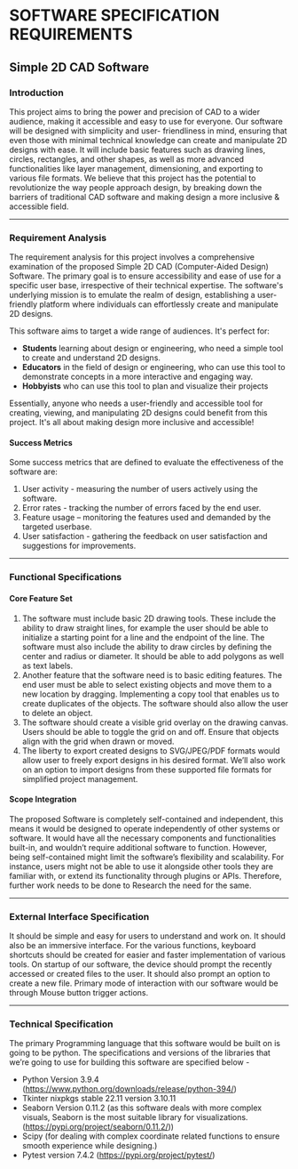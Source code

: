 ﻿# SOFTWARE SPECIFICATION REQUIREMENTS 

## Simple 2D CAD Software 

### Introduction 

This project aims to bring the power and precision of CAD to a wider audience, making it accessible and easy to use for everyone. Our software will be designed with simplicity and user- friendliness in mind, ensuring that even those with minimal technical knowledge can create and manipulate 2D designs with ease. It will include basic features such as drawing lines, circles, rectangles, and other shapes, as well as more advanced functionalities like layer management, dimensioning, and exporting to various file formats. We believe that this project has the potential to revolutionize the way people approach design, by breaking down the barriers of traditional CAD software and making design a more inclusive & accessible field.  

---

### Requirement Analysis  

The requirement analysis for this project involves a comprehensive examination of the proposed Simple 2D CAD (Computer-Aided Design) Software. The primary goal is to ensure accessibility and ease of use for a specific user base, irrespective of their technical expertise. The software's underlying mission is to emulate the realm of design, establishing a user-friendly platform where individuals can effortlessly create and manipulate 2D designs. 

This software aims to target a wide range of audiences. It's perfect for: 

- **Students** learning about design or engineering, who need a simple tool to create and understand 2D designs. 
- **Educators**  in the field of design or engineering, who can use this tool to demonstrate concepts in a more interactive and engaging way. 
- **Hobbyists** who can use this tool to plan and visualize their projects 

Essentially, anyone who needs a user-friendly and accessible tool for creating, viewing, and manipulating  2D  designs  could  benefit from this project.  It's all  about making  design more inclusive and accessible!  

#### Success Metrics 

Some success metrics that are defined to evaluate the effectiveness of the software are: 

1. User activity - measuring the number of users actively using the software. 
1. Error rates - tracking the number of errors faced by the end user. 
1. Feature usage – monitoring the features used and demanded by the targeted userbase. 
1. User satisfaction - gathering the feedback on user satisfaction and suggestions for improvements. 

---

### Functional Specifications 

#### Core Feature Set

1. The software must include basic 2D drawing tools. These include the ability to draw straight lines, for example the user should be able to initialize a starting point for a line and the endpoint of the line. The software must also include the ability to draw circles by defining the center and radius or diameter. It should be able to add polygons as well as text labels.  
1. Another feature that the software need is to basic editing features. The end user must be able to select existing objects and move them to a new location by dragging. Implementing a copy tool that enables us to create duplicates of the objects. The software should also allow the user to delete an object. 
1. The software should create a visible grid overlay on the drawing canvas. Users should be able to toggle the grid on and off. Ensure that objects align with the grid when drawn or moved. 
1. The liberty to export created designs to SVG/JPEG/PDF formats would allow user to freely export designs in his desired format. We’ll also work on an option to import designs from these supported file formats for simplified project management. 

#### Scope Integration 

The proposed Software is completely self-contained and independent, this means it would be designed to operate independently of other systems or software. It would have all the necessary components and functionalities built-in, and wouldn’t require additional software to function. However, being self-contained might limit the software’s flexibility and scalability. For instance, users might not be able to use it alongside other tools they are familiar with, or extend its functionality through plugins or APIs. Therefore, further work needs to be done to Research the need for the same. 

---

### External Interface Specification 

It should be simple and easy for users to understand and work on. It should also be an immersive interface. For the various functions, keyboard shortcuts should be created for easier and faster implementation of various tools. On startup of our software, the device should prompt the recently accessed or created files to the user. It should also prompt an option to create a new file. Primary mode of interaction with our software would be through Mouse button trigger actions.  

---

### Technical Specification 

The primary Programming language that this software would be built on is going to be python. The specifications and versions of the libraries that we’re going to use for building this software are specified below -   

- Python Version 3.9.4 (https://www.python.org/downloads/release/python-394/) 
- Tkinter nixpkgs stable 22.11 version 3.10.11 
- Seaborn Version 0.11.2 (as this software deals with more complex visuals, Seaborn is the most suitable library for visualizations. (https://pypi.org/project/seaborn/0.11.2/)) 
- Scipy (for dealing with complex coordinate related functions to ensure smooth experience while designing.) 
- Pytest version 7.4.2 (https://pypi.org/project/pytest/) 


